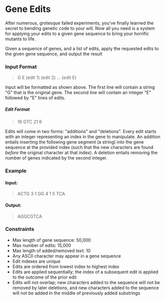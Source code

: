 # Gene Edits
After numerous, grotesque failed experiments, you've finally learned the secret to bending genetic code to your will. Now all you need is a system for applying your edits to a given gene sequence to bring your horrific mutants to life.

Given a sequence of genes, and a list of edits, apply the requested edits to the given gene sequence, and output the result

### Input Format
> G
> E
> (edit 1)
> (edit 2)
> ...
> (edit E)

Input will be formatted as shown above. The first line will contain a string "G" that is the original gene. The second line will contain an integer "E" followed by "E" lines of edits.

##### Edit Format
> 16 GTC
> 21 6

Edits will come in two forms: "additions" and "deletions". Every edit starts with an integer representing an index in the gene to manipulate. An addition entails inserting the following gene segment (a string) into the gene sequence at the provided index (such that the new characters are found *before* the original character at that index). A deletion entails removing the number of genes indicated by the second integer.

### Example 
#### Input:
> ACTG
> 3
> 1 GG
> 4 1
> 5 TCA
#### Output:
> AGGCGTCA

### Constraints
* Max length of gene sequence: 50,000
* Max number of edits: 15,000
* Max length of added/removed text: 10
* Any ASCII character may appear in a gene sequence
* Edit indexes are unique
* Edits are ordered from lowest index to highest index
* Edits are applied sequentially; the index of a subsequent edit is applied to the outcome of the prior edit
* Edits will not overlap; new characters added to the sequence will not be removed by later deletions, and new characters added to the sequence will not be added in the middle of previously added substrings
